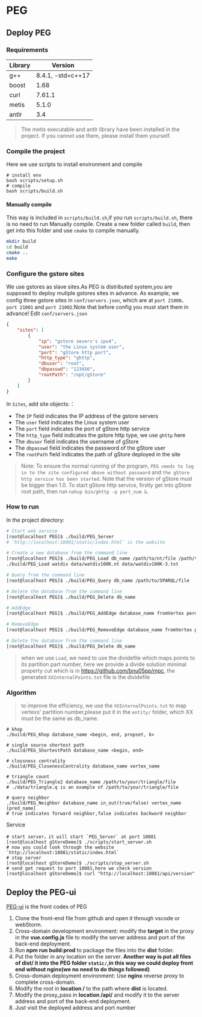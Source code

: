 # PEG

## Deploy PEG

### Requirements

| Library | Version |
| --- | --- |
| g++ | 8.4.1, -std=c++17|
| boost | 1.68 |
| curl | 7.61.1 |
| metis | 5.1.0 |
| antlr | 3.4 |

> The metis executable and antlr library have been installed in the project. If you cannot use them, please install them yourself.

### Compile the project
Here we use scripts to install environment and compile 
```
# install env
bash scripts/setup.sh
# compile
bash scripts/build.sh
```
#### Manually compile
This way is included in `scripts/build.sh`,if you run `scripts/build.sh`, there is no need to run Manually compile.
Create a new folder called `build`, then get into this folder and use `cmake` to compile manually.

```bash
mkdir build
cd build
cmake ..
make
```

### Configure the gstore sites
We use gstores as slave sites.As PEG is distributed system,you are supposed to deploy mutiple gstores sites in advance.
As example, we config three gstore sites in `conf/servers.json`, which are at `port 21000`、`port 21001` and `port 21002`.Note that before config you must start them in advance!
Edit `conf/servers.json`

```json
{
    "sites": [
        {
            "ip": "gstore severs's ipv4",
            "user": "the Linux system user",
            "port": "gStore http port",
            "http_type": "ghttp",
            "dbuser": "root",
            "dbpasswd": "123456",
            "rootPath": "/opt/gStore"
        }
    ]
}
```

In `Sites`, add site objects:：
- The `IP` field indicates the IP address of the gstore servers
- The `user` field indicates the Linux system user 
- The `port` field indicates the port of gStore http service 
- The `http_type` field indicates the gstore http type, we use `ghttp` here
- The `dbuser` field indicates the username of gStore 
- The `dbpasswd` field indicates the password of the gStore user 
- The `rootPath` field indicates the path of gStore deployed in the site 

> Note: To ensure the normal running of the program, `PEG needs to log in to the site configured above without password` and `the gStore http service has been started`. Note that the version of gStore must be bigger than 1.0.
> To start gStore http service, firstly get into gStore root path, then run `nohup bin/ghttp -p port_num &`.

### How to run

In the project directory:

```bash
# Start web service 
[root@localhost PEG]$ ./build/PEG_Server
# `http://localhost:18081/static/index.html` is the website 

# Create a new database from the command line 
[root@localhost PEG]$ ./build/PEG_Load db_name /path/to/nt/file /path/to/dividefile
./build/PEG_Load watdiv data/watdiv100K.nt data/watdiv100K-3.txt

# Query from the command line 
[root@localhost PEG]$ ./build/PEG_Query db_name /path/to/SPARQL/file

# Delete the database from the command line 
[root@localhost PEG]$ ./build/PEG_Delete db_name

# AddEdge
[root@localhost PEG]$ ./build/PEG_AddEdge database_name fromVertex perdicate toVertex

# RemoveEdge
[root@localhost PEG]$ ./build/PEG_RemoveEdge database_name fromVertex perdicate toVertex

# Delete the database from the command line 
[root@localhost PEG]$ ./build/PEG_Delete db_name
```
> when we use `Load`, we need to use the dividefile which maps points to its partition part number, here we provide a divide solution minimal property cut which is in https://github.com/bnu05pp/mpc, the generated `XXInternalPoints.txt` file is the dividefile
### Algorithm
> to improve the efficiency, we use the `XXInternalPoints.txt` to map vertexs' partition number,please put it in the `entity/` folder, which XX must be the same as db_name.
```
# khop
./build/PEG_Khop database_name <begin, end, propset, k>

# single source shortest path
./build/PEG_ShortestPath database_name <begin, end>

# clossness centrality
./build/PEG_ClosenessCentrality database_name vertex_name

# triangle count
./build/PEG_Triangle2 database_name /path/to/your/triangle/file
# ./data/triangle.q is an example of /path/to/your/triangle/file

# query neighbor
./build/PEG_Neighbor database_name in_out(true/false) vertex_name [pred_name] 
# true indicates forward neighbor,false indicates backword neighbor
```

Service
```
# start server，it will start `PEG_Server` at port 18081 
[root@localhost gStoreDemo]$ ./scripts/start_server.sh
# now you could look through the website `http://localhost:18081/static/index.html`
# stop server
[root@localhost gStoreDemo]$ ./scripts/stop_server.sh
# send get request to port 18081,here we check version
[root@localhost gStoreDemo]$ curl "http://localhost:18081/api/version"
```

## Deploy the PEG-ui
[PEG-ui](https://github.com/15197580192/PEG-ui.git) is the front codes of PEG
1. Clone the front-end file from github and open it through vscode or webStorm.
2. Cross-domain development environment: modify the **target** in the proxy in the **vue.config.js** file to modify the server address and port of the back-end deployment.
3. Run **npm run build:prod** to package the files into the **dist** folder.
4. Put the folder in any location on the server. **Another way is put all files of dist/ it into the PEG folder `static/`,in this way we could deploy front end without nginx(we no need to do things followed)**
5. Cross-domain deployment environment: Use **nginx** reverse proxy to complete cross-domain.
6. Modify the root in **location /** to the path where **dist** is located.
7. Modify the proxy_pass in **location /api/** and modify it to the server address and port of the back-end deployment.
8. Just visit the deployed address and port number
